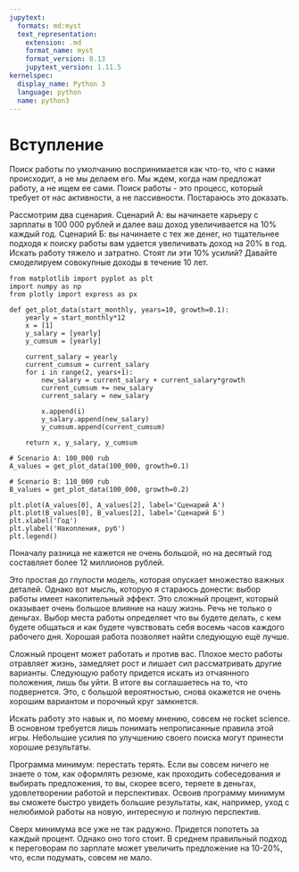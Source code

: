 ```yaml
---
jupytext:
  formats: md:myst
  text_representation:
    extension: .md
    format_name: myst
    format_version: 0.13
    jupytext_version: 1.11.5
kernelspec:
  display_name: Python 3
  language: python
  name: python3
---
```



# Вступление

Поиск работы по умолчанию воспринимается как что-то, что с нами происходит, а не мы делаем его. Мы ждем, когда нам предложат работу, а не ищем ее сами. Поиск работы - это процесс, который требует от нас активности, а не пассивности. Постараюсь это доказать.

Рассмотрим два сценария. Сценарий А: вы начинаете карьеру с зарплаты в 100 000 рублей и далее ваш доход увеличивается на 10% каждый год. Сценарий Б: вы начинаете с тех же денег, но тщательнее подходя к поиску работы вам удается увеличивать доход на 20% в год. Искать работу тяжело и затратно. Стоят ли эти 10% усилий? Давайте смоделируем совокупные доходы в течение 10 лет.

```{code-cell}
from matplotlib import pyplot as plt
import numpy as np
from plotly import express as px

def get_plot_data(start_monthly, years=10, growth=0.1):
    yearly = start_monthly*12
    x = [1]
    y_salary = [yearly]
    y_cumsum = [yearly]

    current_salary = yearly
    current_cumsum = current_salary
    for i in range(2, years+1):
        new_salary = current_salary + current_salary*growth
        current_cumsum += new_salary
        current_salary = new_salary

        x.append(i)
        y_salary.append(new_salary)
        y_cumsum.append(current_cumsum)
    
    return x, y_salary, y_cumsum

# Scenario A: 100_000 rub
A_values = get_plot_data(100_000, growth=0.1)

# Scenario B: 110_000 rub
B_values = get_plot_data(100_000, growth=0.2)

plt.plot(A_values[0], A_values[2], label='Сценарий А')
plt.plot(B_values[0], B_values[2], label='Сценарий Б')
plt.xlabel('Год')
plt.ylabel('Накопления, руб')
plt.legend()
```

Поначалу разница не кажется не очень большой, но на десятый год составляет более 12 миллионов рублей.

Это простая до глупости модель, которая опускает множество важных деталей. Однако вот мысль, которую я стараюсь донести: выбор работы имеет накопительный эффект. Это сложный процент, который оказывает очень большое влияние на нашу жизнь. Речь не только о деньгах. Выбор места работы определяет что вы будете делать, с кем будете общаться и как будете чувствовать себя восемь часов каждого рабочего дня. Хорошая работа позволяет найти следующую ещё лучше. 

Сложный процент может работать и против вас. Плохое место работы отравляет жизнь, замедляет рост и лишает сил рассматривать другие варианты. Следующую работу придется искать из отчаянного положения, лишь бы уйти. В итоге вы соглашаетесь на то, что подвернется. Это, с большой вероятностью, снова окажется не очень хорошим вариантом и порочный круг замкнется.

Искать работу это навык и, по моему мнению, совсем не rocket science. В основном требуется лишь понимать непрописанные правила этой игры. Небольшие усилия по улучшению своего поиска могут принести хорошие результаты. 

Программа минимум: перестать терять. Если вы совсем ничего не знаете о том, как оформлять резюме, как проходить собеседования и выбирать предложения, то вы, скорее всего, теряете в деньгах, удовлетворении работой и перспективах. Освоив программу минимум вы сможете быстро увидеть большие результаты, как, например, уход с нелюбимой работы на новую, интересную и полную перспектив. 

Сверх минимума все уже не так радужно. Придется попотеть за каждый процент. Однако оно того стоит. В среднем правильный подход к переговорам по зарплате может увеличить предложение на 10-20%, что, если подумать, совсем не мало. 

